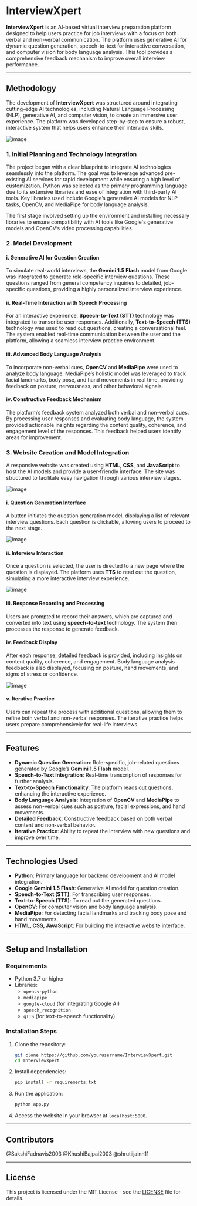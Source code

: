 # InterviewXpert

**InterviewXpert** is an AI-based virtual interview preparation platform designed to help users practice for job interviews with a focus on both verbal and non-verbal communication. The platform uses generative AI for dynamic question generation, speech-to-text for interactive conversation, and computer vision for body language analysis. This tool provides a comprehensive feedback mechanism to improve overall interview performance.

---

## Methodology

The development of **InterviewXpert** was structured around integrating cutting-edge AI technologies, including Natural Language Processing (NLP), generative AI, and computer vision, to create an immersive user experience. The platform was developed step-by-step to ensure a robust, interactive system that helps users enhance their interview skills.


![image](https://github.com/user-attachments/assets/cc91576c-2506-4a5f-89c4-5a22c8584a65)


### 1. Initial Planning and Technology Integration

The project began with a clear blueprint to integrate AI technologies seamlessly into the platform. The goal was to leverage advanced pre-existing AI services for rapid development while ensuring a high level of customization. Python was selected as the primary programming language due to its extensive libraries and ease of integration with third-party AI tools. Key libraries used include Google’s generative AI models for NLP tasks, OpenCV, and MediaPipe for body language analysis.

The first stage involved setting up the environment and installing necessary libraries to ensure compatibility with AI tools like Google's generative models and OpenCV’s video processing capabilities.

### 2. Model Development

#### i. Generative AI for Question Creation
To simulate real-world interviews, the **Gemini 1.5 Flash** model from Google was integrated to generate role-specific interview questions. These questions ranged from general competency inquiries to detailed, job-specific questions, providing a highly personalized interview experience. 

#### ii. Real-Time Interaction with Speech Processing
For an interactive experience, **Speech-to-Text (STT)** technology was integrated to transcribe user responses. Additionally, **Text-to-Speech (TTS)** technology was used to read out questions, creating a conversational feel. The system enabled real-time communication between the user and the platform, allowing a seamless interview practice environment.

#### iii. Advanced Body Language Analysis
To incorporate non-verbal cues, **OpenCV** and **MediaPipe** were used to analyze body language. MediaPipe’s holistic model was leveraged to track facial landmarks, body pose, and hand movements in real time, providing feedback on posture, nervousness, and other behavioral signals.

#### iv. Constructive Feedback Mechanism
The platform’s feedback system analyzed both verbal and non-verbal cues. By processing user responses and evaluating body language, the system provided actionable insights regarding the content quality, coherence, and engagement level of the responses. This feedback helped users identify areas for improvement.

### 3. Website Creation and Model Integration

A responsive website was created using **HTML**, **CSS**, and **JavaScript** to host the AI models and provide a user-friendly interface. The site was structured to facilitate easy navigation through various interview stages.


![image](https://github.com/user-attachments/assets/8f7422bb-7d50-4471-b392-842f3d468fbc)


#### i. Question Generation Interface
A button initiates the question generation model, displaying a list of relevant interview questions. Each question is clickable, allowing users to proceed to the next stage.


![image](https://github.com/user-attachments/assets/aacbded7-3944-48c7-8583-4121fe9c2d3c)


#### ii. Interview Interaction
Once a question is selected, the user is directed to a new page where the question is displayed. The platform uses **TTS** to read out the question, simulating a more interactive interview experience.


![image](https://github.com/user-attachments/assets/018463df-f0b5-4577-ac59-1f7e06369156)


#### iii. Response Recording and Processing
Users are prompted to record their answers, which are captured and converted into text using **speech-to-text** technology. The system then processes the response to generate feedback.

#### iv. Feedback Display
After each response, detailed feedback is provided, including insights on content quality, coherence, and engagement. Body language analysis feedback is also displayed, focusing on posture, hand movements, and signs of stress or confidence.


![image](https://github.com/user-attachments/assets/bbef8d65-eecf-4930-974e-4edc7f1862be)


#### v. Iterative Practice
Users can repeat the process with additional questions, allowing them to refine both verbal and non-verbal responses. The iterative practice helps users prepare comprehensively for real-life interviews.

---

## Features

- **Dynamic Question Generation**: Role-specific, job-related questions generated by Google’s **Gemini 1.5 Flash** model.
- **Speech-to-Text Integration**: Real-time transcription of responses for further analysis.
- **Text-to-Speech Functionality**: The platform reads out questions, enhancing the interactive experience.
- **Body Language Analysis**: Integration of **OpenCV** and **MediaPipe** to assess non-verbal cues such as posture, facial expressions, and hand movements.
- **Detailed Feedback**: Constructive feedback based on both verbal content and non-verbal behavior.
- **Iterative Practice**: Ability to repeat the interview with new questions and improve over time.

---

## Technologies Used

- **Python**: Primary language for backend development and AI model integration.
- **Google Gemini 1.5 Flash**: Generative AI model for question creation.
- **Speech-to-Text (STT)**: For transcribing user responses.
- **Text-to-Speech (TTS)**: To read out the generated questions.
- **OpenCV**: For computer vision and body language analysis.
- **MediaPipe**: For detecting facial landmarks and tracking body pose and hand movements.
- **HTML, CSS, JavaScript**: For building the interactive website interface.

---

## Setup and Installation

### Requirements

- Python 3.7 or higher
- Libraries:
  - `opencv-python`
  - `mediapipe`
  - `google-cloud` (for integrating Google AI)
  - `speech_recognition`
  - `gTTS` (for text-to-speech functionality)

### Installation Steps

1. Clone the repository:
    ```bash
    git clone https://github.com/yourusername/InterviewXpert.git
    cd InterviewXpert
    ```

2. Install dependencies:
    ```bash
    pip install -r requirements.txt
    ```

3. Run the application:
    ```bash
    python app.py
    ```

4. Access the website in your browser at `localhost:5000`.

---

## Contributors

@SakshiFadnavis2003
@KhushiBajpai2003
@shrutiijainn11

---

## License

This project is licensed under the MIT License - see the [LICENSE](LICENSE) file for details.
